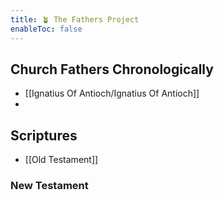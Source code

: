 ```yaml
---
title: 🪴 The Fathers Project
enableToc: false
---
```



## Church Fathers Chronologically
- [[Ignatius Of Antioch/Ignatius Of Antioch]]
- 

## Scriptures
- [[Old Testament]]

### New Testament
